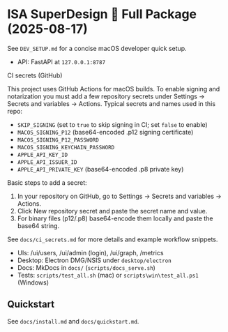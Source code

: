 # ISA SuperDesign  Full Package (2025-08-17)

See `DEV_SETUP.md` for a concise macOS developer quick setup.

- API: FastAPI at `127.0.0.1:8787`

CI secrets (GitHub)

This project uses GitHub Actions for macOS builds. To enable signing and
notarization you must add a few repository secrets under Settings → Secrets
and variables → Actions. Typical secrets and names used in this repo:

- `SKIP_SIGNING` (set to `true` to skip signing in CI; set `false` to enable)
- `MACOS_SIGNING_P12` (base64-encoded .p12 signing certificate)
- `MACOS_SIGNING_P12_PASSWORD`
- `MACOS_SIGNING_KEYCHAIN_PASSWORD`
- `APPLE_API_KEY_ID`
- `APPLE_API_ISSUER_ID`
- `APPLE_API_PRIVATE_KEY` (base64-encoded .p8 private key)

Basic steps to add a secret:

1. In your repository on GitHub, go to Settings → Secrets and variables → Actions.
2. Click New repository secret and paste the secret name and value.
3. For binary files (p12/.p8) base64-encode them locally and paste the base64 string.

See `docs/ci_secrets.md` for more details and example workflow snippets.
- UIs: /ui/users, /ui/admin (login), /ui/graph, /metrics
- Desktop: Electron DMG/NSIS under `desktop/electron`
- Docs: MkDocs in `docs/` (`scripts/docs_serve.sh`)
- Tests: `scripts/test_all.sh` (mac) or `scripts\win\test_all.ps1` (Windows)

## Quickstart
See `docs/install.md` and `docs/quickstart.md`.

